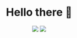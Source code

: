 <h1 align="center">Hello there 👋</h1>

<p align="center">
  <img src="https://github-readme-stats.xanderbarkhatov.vercel.app/api/top-langs/?username=xanderbarkhatov&langs_count=8&layout=compact&hide_title=true&hide_border=true&custom_title=Languages&bg_color=00000000&text_color=64748b&title_color=ec4899&cache_seconds=86400" />
  <img src="https://github-readme-stats.xanderbarkhatov.vercel.app/api?username=xanderbarkhatov&hide_rank=true&hide_title=true&count_private=true&show_icons=true&hide_border=true&bg_color=00000000&text_color=64748b&title_color=ec4899&icon_color=ec4899&cache_seconds=86400" />
</p>

